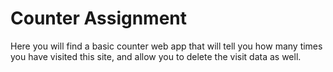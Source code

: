 # Counter Assignment
Here you will find a basic counter web app that will tell you how many times
you have visited this site, and allow you to delete the visit data as well.
